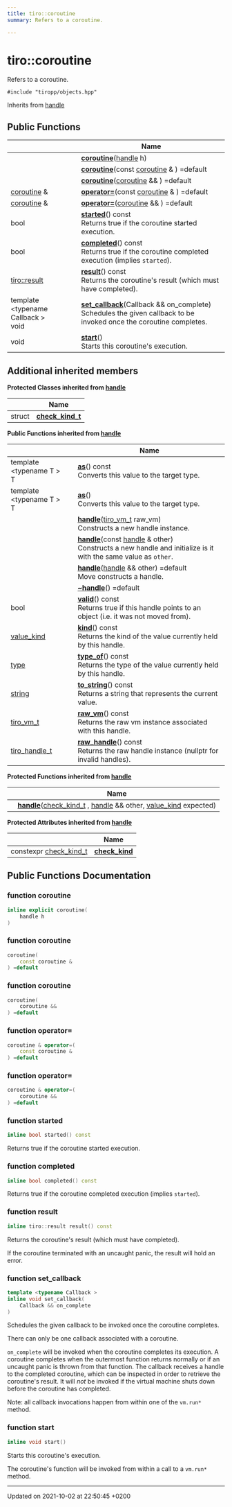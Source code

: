 ```yaml
---
title: tiro::coroutine
summary: Refers to a coroutine. 

---
```


# tiro::coroutine



Refers to a coroutine. 


`#include "tiropp/objects.hpp"`

Inherits from [handle](/docs/api/classes/classtiro_1_1handle)

## Public Functions

|                | Name           |
| -------------- | -------------- |
| | **[coroutine](/docs/api/classes/classtiro_1_1coroutine#function-coroutine)**([handle](/docs/api/classes/classtiro&#95;1&#95;1handle) h) |
| | **[coroutine](/docs/api/classes/classtiro_1_1coroutine#function-coroutine)**(const [coroutine](/docs/api/classes/classtiro&#95;1&#95;1coroutine) & ) =default |
| | **[coroutine](/docs/api/classes/classtiro_1_1coroutine#function-coroutine)**([coroutine](/docs/api/classes/classtiro&#95;1&#95;1coroutine) && ) =default |
| [coroutine](/docs/api/classes/classtiro_1_1coroutine) & | **[operator=](/docs/api/classes/classtiro_1_1coroutine#function-operator=)**(const [coroutine](/docs/api/classes/classtiro&#95;1&#95;1coroutine) & ) =default |
| [coroutine](/docs/api/classes/classtiro_1_1coroutine) & | **[operator=](/docs/api/classes/classtiro_1_1coroutine#function-operator=)**([coroutine](/docs/api/classes/classtiro&#95;1&#95;1coroutine) && ) =default |
| bool | **[started](/docs/api/classes/classtiro_1_1coroutine#function-started)**() const<br>Returns true if the coroutine started execution.  |
| bool | **[completed](/docs/api/classes/classtiro_1_1coroutine#function-completed)**() const<br>Returns true if the coroutine completed execution (implies `started`).  |
| [tiro::result](/docs/api/classes/classtiro_1_1result) | **[result](/docs/api/classes/classtiro_1_1coroutine#function-result)**() const<br>Returns the coroutine's result (which must have completed).  |
| template <typename Callback \> <br>void | **[set_callback](/docs/api/classes/classtiro_1_1coroutine#function-set-callback)**(Callback && on_complete)<br>Schedules the given callback to be invoked once the coroutine completes.  |
| void | **[start](/docs/api/classes/classtiro_1_1coroutine#function-start)**()<br>Starts this coroutine's execution.  |

## Additional inherited members

**Protected Classes inherited from [handle](/docs/api/classes/classtiro_1_1handle)**

|                | Name           |
| -------------- | -------------- |
| struct | **[check_kind_t](/docs/api/classes/structtiro_1_1handle_1_1check__kind__t)**  |

**Public Functions inherited from [handle](/docs/api/classes/classtiro_1_1handle)**

|                | Name           |
| -------------- | -------------- |
| template <typename T \> <br>T | **[as](/docs/api/classes/classtiro_1_1handle#function-as)**() const<br>Converts this value to the target type.  |
| template <typename T \> <br>T | **[as](/docs/api/classes/classtiro_1_1handle#function-as)**()<br>Converts this value to the target type.  |
| | **[handle](/docs/api/classes/classtiro_1_1handle#function-handle)**([tiro&#95;vm&#95;t](/docs/api/files/def&#95;8h#typedef-tiro-vm-t) raw_vm)<br>Constructs a new handle instance.  |
| | **[handle](/docs/api/classes/classtiro_1_1handle#function-handle)**(const [handle](/docs/api/classes/classtiro&#95;1&#95;1handle) & other)<br>Constructs a new handle and initialize is it with the same value as `other`.  |
| | **[handle](/docs/api/classes/classtiro_1_1handle#function-handle)**([handle](/docs/api/classes/classtiro&#95;1&#95;1handle) && other) =default<br>Move constructs a handle.  |
| | **[~handle](/docs/api/classes/classtiro_1_1handle#function-~handle)**() =default |
| bool | **[valid](/docs/api/classes/classtiro_1_1handle#function-valid)**() const<br>Returns true if this handle points to an object (i.e. it was not moved from).  |
| [value_kind](/docs/api/namespaces/namespacetiro#enum-value-kind) | **[kind](/docs/api/classes/classtiro_1_1handle#function-kind)**() const<br>Returns the kind of the value currently held by this handle.  |
| [type](/docs/api/classes/classtiro_1_1type) | **[type_of](/docs/api/classes/classtiro_1_1handle#function-type-of)**() const<br>Returns the type of the value currently held by this handle.  |
| [string](/docs/api/classes/classtiro_1_1string) | **[to_string](/docs/api/classes/classtiro_1_1handle#function-to-string)**() const<br>Returns a string that represents the current value.  |
| [tiro_vm_t](/docs/api/files/def_8h#typedef-tiro-vm-t) | **[raw_vm](/docs/api/classes/classtiro_1_1handle#function-raw-vm)**() const<br>Returns the raw vm instance associated with this handle.  |
| [tiro_handle_t](/docs/api/files/def_8h#typedef-tiro-handle-t) | **[raw_handle](/docs/api/classes/classtiro_1_1handle#function-raw-handle)**() const<br>Returns the raw handle instance (nullptr for invalid handles).  |

**Protected Functions inherited from [handle](/docs/api/classes/classtiro_1_1handle)**

|                | Name           |
| -------------- | -------------- |
| | **[handle](/docs/api/classes/classtiro_1_1handle#function-handle)**([check&#95;kind&#95;t](/docs/api/classes/structtiro&#95;1&#95;1handle&#95;1&#95;1check&#95;&#95;kind&#95;&#95;t) , [handle](/docs/api/classes/classtiro&#95;1&#95;1handle) && other, [value&#95;kind](/docs/api/namespaces/namespacetiro#enum-value-kind) expected) |

**Protected Attributes inherited from [handle](/docs/api/classes/classtiro_1_1handle)**

|                | Name           |
| -------------- | -------------- |
| constexpr [check&#95;kind&#95;t](/docs/api/classes/structtiro&#95;1&#95;1handle&#95;1&#95;1check&#95;&#95;kind&#95;&#95;t) | **[check_kind](/docs/api/classes/classtiro_1_1handle#variable-check-kind)**  |


## Public Functions Documentation

### function coroutine

```cpp
inline explicit coroutine(
    handle h
)
```


### function coroutine

```cpp
coroutine(
    const coroutine & 
) =default
```


### function coroutine

```cpp
coroutine(
    coroutine && 
) =default
```


### function operator=

```cpp
coroutine & operator=(
    const coroutine & 
) =default
```


### function operator=

```cpp
coroutine & operator=(
    coroutine && 
) =default
```


### function started

```cpp
inline bool started() const
```

Returns true if the coroutine started execution. 

### function completed

```cpp
inline bool completed() const
```

Returns true if the coroutine completed execution (implies `started`). 

### function result

```cpp
inline tiro::result result() const
```

Returns the coroutine's result (which must have completed). 

If the coroutine terminated with an uncaught panic, the result will hold an error. 


### function set_callback

```cpp
template <typename Callback >
inline void set_callback(
    Callback && on_complete
)
```

Schedules the given callback to be invoked once the coroutine completes. 

There can only be one callback associated with a coroutine.

`on_complete` will be invoked when the coroutine completes its execution. A coroutine completes when the outermost function returns normally or if an uncaught panic is thrown from that function. The callback receives a handle to the completed coroutine, which can be inspected in order to retrieve the coroutine's result. It will _not_ be invoked if the virtual machine shuts down before the coroutine has completed.

Note: all callback invocations happen from within one of the `vm.run*` method. 


### function start

```cpp
inline void start()
```

Starts this coroutine's execution. 

The coroutine's function will be invoked from within a call to a `vm.run*` method. 


-------------------------------

Updated on 2021-10-02 at 22:50:45 +0200